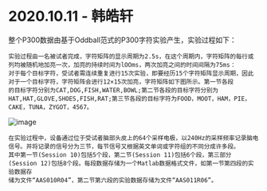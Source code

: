 # 2020.10.11 - 韩皓轩 

整个P300数据由基于Oddball范式的P300字符实验产生，实验过程如下：  

    实验过程由一名被试者完成，字符矩阵的显示周期为2.5s，在这个周期内，字符矩阵的每行或列均被随机地加亮一次，加亮的持续时间为lOOms，两次加亮之间的时间间隔为75ms：
    对于每个目标字符，受试者需连续重复进行15次实验，即要经历15个字符矩阵显示周期，因此对于一个目标字符，字符矩阵会进行12×15次加亮，字符矩阵如下图所示。第一节各段
    的目标字符分别为CAT,DOG,FISH,WATER,BOWL;第二节各段的目标字符分别为HAT,HAT,GLOVE,SHOES,FISH,RAT;第三节各段的目标字符为FOOD，MOOT，HAM，PIE，CAKE，TUNA，ZYGOT，4567。     
   

![image](https://github.com/702learner/EEG/edit/main/数据集/image/图片1.png)

    在实验过程中，设备通过位于受试者脑部头皮上的64个采样电极，以240Hz的采样频率记录脑电信号。并将记录的信号分为三节，每节信号又根据英文单词或字符组的不同分成许多段。
    其中第一节(Session 10)包括5个段，第二节(Session 11)包括6个段，第三部分(Session 12)包括8个段。每段数据存储为一个Matlab数据格式文件，如第一节第四段的实验数据存
    储为文件“AAS010R04”，第二节第六段的实验数据存储为文件“AAS011R06”。
